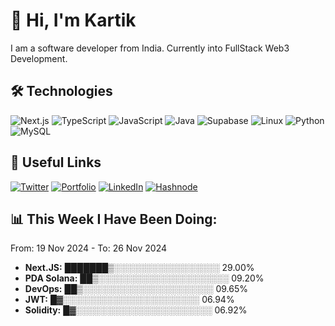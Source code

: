 # 👋 Hi, I'm Kartik

I am a software developer from India. Currently into FullStack Web3 Development.

## 🛠 Technologies

![Next.js](https://img.shields.io/badge/next.js-green?logo=next.js&logoColor=white&style=for-the-badge)
![TypeScript](https://img.shields.io/badge/typescript-blue?logo=typescript&logoColor=white&style=for-the-badge)
![JavaScript](https://img.shields.io/badge/javascript-yellow?logo=javascript&logoColor=white&style=for-the-badge)
![Java](https://img.shields.io/badge/Java-red?logo=java&logoColor=white&style=for-the-badge)
![Supabase](https://img.shields.io/badge/Supabase-green?logo=supabase&logoColor=white&style=for-the-badge)
![Linux](https://img.shields.io/badge/linux-black?logo=linux&logoColor=white&style=for-the-badge)
![Python](https://img.shields.io/badge/python-blue?logo=python&logoColor=white&style=for-the-badge)
![MySQL](https://img.shields.io/badge/mysql-orange?logo=mysql&logoColor=white&style=for-the-badge)



## 🔗 Useful Links
[![Twitter](https://img.shields.io/badge/Twitter-blue?logo=twitter&logoColor=white&style=for-the-badge)](https://x.com/kartik___doda)
[![Portfolio](https://img.shields.io/badge/Portfolio-black?logo=portfolio&logoColor=white&style=for-the-badge)](https://kartikdoda.tech/)
[![LinkedIn](https://img.shields.io/badge/LinkedIn-blue?logo=linkedin&logoColor=white&style=for-the-badge)](https://www.linkedin.com/in/kartikd4152g/)
[![Hashnode](https://img.shields.io/badge/Hashnode-red?style=for-the-badge)](https://readyy.hashnode.dev/)

## 📊 This Week I Have Been Doing:
From: 19 Nov 2024 - To: 26 Nov 2024
- **Next.JS:** ███████▒░░░░░░░░░░░░░░░░░ 29.00%
- **PDA Solana:** ██▒░░░░░░░░░░░░░░░░░░░░░ 09.20%
- **DevOps:** ██▒░░░░░░░░░░░░░░░░░░░░░ 09.65%
- **JWT:** █▓░░░░░░░░░░░░░░░░░░░░░░ 06.94%
- **Solidity:** █▓░░░░░░░░░░░░░░░░░░░░░░ 06.92%
